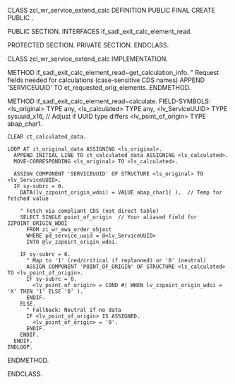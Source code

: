 CLASS zcl_wr_service_extend_calc DEFINITION
  PUBLIC
  FINAL
  CREATE PUBLIC .

  PUBLIC SECTION.
    INTERFACES if_sadl_exit_calc_element_read.

  PROTECTED SECTION.
  PRIVATE SECTION.
ENDCLASS.

CLASS zcl_wr_service_extend_calc IMPLEMENTATION.

  METHOD if_sadl_exit_calc_element_read~get_calculation_info.
    " Request fields needed for calculations (case-sensitive CDS names)
    APPEND 'SERVICEUUID' TO et_requested_orig_elements.
  ENDMETHOD.

  METHOD if_sadl_exit_calc_element_read~calculate.
    FIELD-SYMBOLS: <ls_original> TYPE any,
                   <ls_calculated> TYPE any,
                   <lv_ServiceUUID> TYPE sysuuid_x16,  // Adjust if UUID type differs
                   <lv_point_of_origin> TYPE abap_char1.

    CLEAR ct_calculated_data.

    LOOP AT it_original_data ASSIGNING <ls_original>.
      APPEND INITIAL LINE TO ct_calculated_data ASSIGNING <ls_calculated>.
      MOVE-CORRESPONDING <ls_original> TO <ls_calculated>.

      ASSIGN COMPONENT 'SERVICEUUID' OF STRUCTURE <ls_original> TO <lv_ServiceUUID>.
      IF sy-subrc = 0.
        DATA(lv_zzpoint_origin_wdoi) = VALUE abap_char1( ).  // Temp for fetched value

        " Fetch via compliant CDS (not direct table)
        SELECT SINGLE point_of_origin  // Your aliased field for ZZPOINT_ORIGIN_WDOI
          FROM zi_wr_ewa_order_object
          WHERE pd_service_uuid = @<lv_ServiceUUID>
          INTO @lv_zzpoint_origin_wdoi.

        IF sy-subrc = 0.
          " Map to '1' (red/critical if replanned) or '0' (neutral)
          ASSIGN COMPONENT 'POINT_OF_ORIGIN' OF STRUCTURE <ls_calculated> TO <lv_point_of_origin>.
          IF sy-subrc = 0.
            <lv_point_of_origin> = COND #( WHEN lv_zzpoint_origin_wdoi = 'X' THEN '1' ELSE '0' ).
          ENDIF.
        ELSE.
          " Fallback: Neutral if no data
          IF <lv_point_of_origin> IS ASSIGNED.
            <lv_point_of_origin> = '0'.
          ENDIF.
        ENDIF.
      ENDIF.
    ENDLOOP.
  ENDMETHOD.

ENDCLASS.
